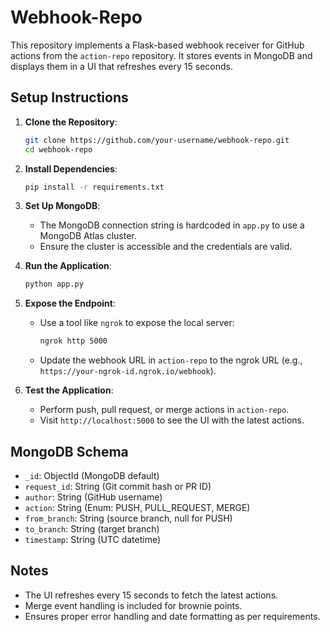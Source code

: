 # Webhook-Repo

This repository implements a Flask-based webhook receiver for GitHub actions from the `action-repo` repository. It stores events in MongoDB and displays them in a UI that refreshes every 15 seconds.

## Setup Instructions
1. **Clone the Repository**:
   ```bash
   git clone https://github.com/your-username/webhook-repo.git
   cd webhook-repo
   ```

2. **Install Dependencies**:
   ```bash
   pip install -r requirements.txt
   ```

3. **Set Up MongoDB**:
   - The MongoDB connection string is hardcoded in `app.py` to use a MongoDB Atlas cluster.
   - Ensure the cluster is accessible and the credentials are valid.

4. **Run the Application**:
   ```bash
   python app.py
   ```

5. **Expose the Endpoint**:
   - Use a tool like `ngrok` to expose the local server:
     ```bash
     ngrok http 5000
     ```
   - Update the webhook URL in `action-repo` to the ngrok URL (e.g., `https://your-ngrok-id.ngrok.io/webhook`).

6. **Test the Application**:
   - Perform push, pull request, or merge actions in `action-repo`.
   - Visit `http://localhost:5000` to see the UI with the latest actions.

## MongoDB Schema
- `_id`: ObjectId (MongoDB default)
- `request_id`: String (Git commit hash or PR ID)
- `author`: String (GitHub username)
- `action`: String (Enum: PUSH, PULL_REQUEST, MERGE)
- `from_branch`: String (source branch, null for PUSH)
- `to_branch`: String (target branch)
- `timestamp`: String (UTC datetime)

## Notes
- The UI refreshes every 15 seconds to fetch the latest actions.
- Merge event handling is included for brownie points.
- Ensures proper error handling and date formatting as per requirements.
